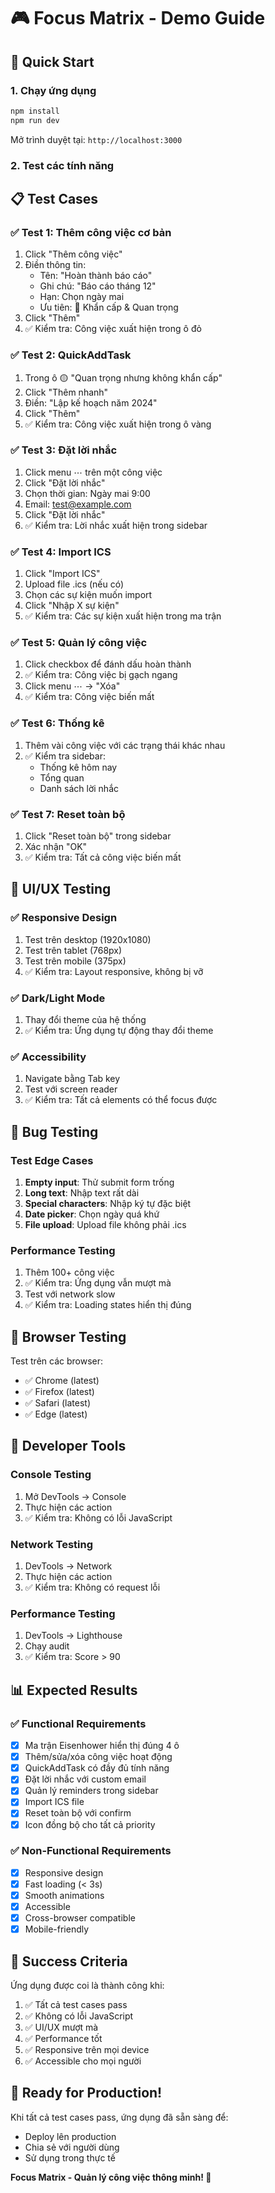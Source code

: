 # 🎮 Focus Matrix - Demo Guide

## 🚀 Quick Start

### 1. Chạy ứng dụng
```bash
npm install
npm run dev
```

Mở trình duyệt tại: `http://localhost:3000`

### 2. Test các tính năng

## 📋 Test Cases

### ✅ Test 1: Thêm công việc cơ bản
1. Click "Thêm công việc"
2. Điền thông tin:
   - Tên: "Hoàn thành báo cáo"
   - Ghi chú: "Báo cáo tháng 12"
   - Hạn: Chọn ngày mai
   - Ưu tiên: 🔴 Khẩn cấp & Quan trọng
3. Click "Thêm"
4. ✅ Kiểm tra: Công việc xuất hiện trong ô đỏ

### ✅ Test 2: QuickAddTask
1. Trong ô 🟡 "Quan trọng nhưng không khẩn cấp"
2. Click "Thêm nhanh"
3. Điền: "Lập kế hoạch năm 2024"
4. Click "Thêm"
5. ✅ Kiểm tra: Công việc xuất hiện trong ô vàng

### ✅ Test 3: Đặt lời nhắc
1. Click menu ⋯ trên một công việc
2. Click "Đặt lời nhắc"
3. Chọn thời gian: Ngày mai 9:00
4. Email: test@example.com
5. Click "Đặt lời nhắc"
6. ✅ Kiểm tra: Lời nhắc xuất hiện trong sidebar

### ✅ Test 4: Import ICS
1. Click "Import ICS"
2. Upload file .ics (nếu có)
3. Chọn các sự kiện muốn import
4. Click "Nhập X sự kiện"
5. ✅ Kiểm tra: Các sự kiện xuất hiện trong ma trận

### ✅ Test 5: Quản lý công việc
1. Click checkbox để đánh dấu hoàn thành
2. ✅ Kiểm tra: Công việc bị gạch ngang
3. Click menu ⋯ → "Xóa"
4. ✅ Kiểm tra: Công việc biến mất

### ✅ Test 6: Thống kê
1. Thêm vài công việc với các trạng thái khác nhau
2. ✅ Kiểm tra sidebar:
   - Thống kê hôm nay
   - Tổng quan
   - Danh sách lời nhắc

### ✅ Test 7: Reset toàn bộ
1. Click "Reset toàn bộ" trong sidebar
2. Xác nhận "OK"
3. ✅ Kiểm tra: Tất cả công việc biến mất

## 🎨 UI/UX Testing

### ✅ Responsive Design
1. Test trên desktop (1920x1080)
2. Test trên tablet (768px)
3. Test trên mobile (375px)
4. ✅ Kiểm tra: Layout responsive, không bị vỡ

### ✅ Dark/Light Mode
1. Thay đổi theme của hệ thống
2. ✅ Kiểm tra: Ứng dụng tự động thay đổi theme

### ✅ Accessibility
1. Navigate bằng Tab key
2. Test với screen reader
3. ✅ Kiểm tra: Tất cả elements có thể focus được

## 🐛 Bug Testing

### Test Edge Cases
1. **Empty input**: Thử submit form trống
2. **Long text**: Nhập text rất dài
3. **Special characters**: Nhập ký tự đặc biệt
4. **Date picker**: Chọn ngày quá khứ
5. **File upload**: Upload file không phải .ics

### Performance Testing
1. Thêm 100+ công việc
2. ✅ Kiểm tra: Ứng dụng vẫn mượt mà
3. Test với network slow
4. ✅ Kiểm tra: Loading states hiển thị đúng

## 📱 Browser Testing

Test trên các browser:
- ✅ Chrome (latest)
- ✅ Firefox (latest)
- ✅ Safari (latest)
- ✅ Edge (latest)

## 🔧 Developer Tools

### Console Testing
1. Mở DevTools → Console
2. Thực hiện các action
3. ✅ Kiểm tra: Không có lỗi JavaScript

### Network Testing
1. DevTools → Network
2. Thực hiện các action
3. ✅ Kiểm tra: Không có request lỗi

### Performance Testing
1. DevTools → Lighthouse
2. Chạy audit
3. ✅ Kiểm tra: Score > 90

## 📊 Expected Results

### ✅ Functional Requirements
- [x] Ma trận Eisenhower hiển thị đúng 4 ô
- [x] Thêm/sửa/xóa công việc hoạt động
- [x] QuickAddTask có đầy đủ tính năng
- [x] Đặt lời nhắc với custom email
- [x] Quản lý reminders trong sidebar
- [x] Import ICS file
- [x] Reset toàn bộ với confirm
- [x] Icon đồng bộ cho tất cả priority

### ✅ Non-Functional Requirements
- [x] Responsive design
- [x] Fast loading (< 3s)
- [x] Smooth animations
- [x] Accessible
- [x] Cross-browser compatible
- [x] Mobile-friendly

## 🎯 Success Criteria

Ứng dụng được coi là thành công khi:
1. ✅ Tất cả test cases pass
2. ✅ Không có lỗi JavaScript
3. ✅ UI/UX mượt mà
4. ✅ Performance tốt
5. ✅ Responsive trên mọi device
6. ✅ Accessible cho mọi người

## 🚀 Ready for Production!

Khi tất cả test cases pass, ứng dụng đã sẵn sàng để:
- Deploy lên production
- Chia sẻ với người dùng
- Sử dụng trong thực tế

**Focus Matrix - Quản lý công việc thông minh! 🎉**
